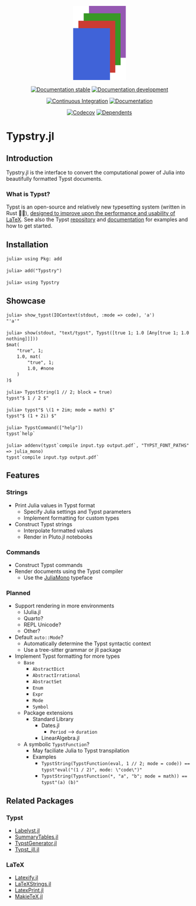 
<!-- This file is generated by `.github/workflows/readme.yml`; do not edit directly. -->

<p align="center"><img height="200px" src="docs/src/assets/logo.svg"/></p>

<div align="center">

[![Documentation stable](https://img.shields.io/badge/Documentation-stable-blue.svg)](https://jakobjpeters.github.io/Typstry.jl/)
[![Documentation development](https://img.shields.io/badge/Documentation-development-blue.svg)](https://jakobjpeters.github.io/Typstry.jl/development/)

[![Continuous Integration](https://github.com/jakobjpeters/Typstry.jl/workflows/Continuous%20Integration/badge.svg)](https://github.com/jakobjpeters/Typstry.jl/actions/workflows/continuous_integration.yml)
[![Documentation](https://github.com/jakobjpeters/Typstry.jl/workflows/Documentation/badge.svg)](https://github.com/jakobjpeters/Typstry.jl/actions/workflows/documentation.yml)

[![Codecov](https://codecov.io/gh/jakobjpeters/Typstry.jl/branch/main/graph/badge.svg?token=XFWU66WSD7)](https://codecov.io/gh/jakobjpeters/Typstry.jl)
[![Dependents](https://juliahub.com/docs/General/Typstry/stable/deps.svg)](https://juliahub.com/ui/Packages/General/Typstry?t=2)

</div>

# Typstry.jl

## Introduction

Typstry.jl is the interface to convert the computational power of Julia into beautifully formatted Typst documents.

### What is Typst?

Typst is an open-source and relatively new typesetting system (written in Rust 🦀🚀),
[designed to improve upon the performance and usability of LaTeX](https://typst.app/about).
See also the Typst [repository](https://github.com/typst/typst) and
[documentation](https://typst.app/docs) for examples and how to get started.

## Installation

```julia-repl
julia> using Pkg: add

julia> add("Typstry")

julia> using Typstry
```

## Showcase

```julia-repl
julia> show_typst(IOContext(stdout, :mode => code), 'a')
"'a'"

julia> show(stdout, "text/typst", Typst([true 1; 1.0 [Any[true 1; 1.0 nothing]]]))
$mat(
    "true", 1;
    1.0, mat(
        "true", 1;
        1.0, #none
    )
)$

julia> TypstString(1 // 2; block = true)
typst"$ 1 / 2 $"

julia> typst"$ \(1 + 2im; mode = math) $"
typst"$ (1 + 2i) $"

julia> TypstCommand(["help"])
typst`help`

julia> addenv(typst`compile input.typ output.pdf`, "TYPST_FONT_PATHS" => julia_mono)
typst`compile input.typ output.pdf`
```

## Features

### Strings

- Print Julia values in Typst format
    - Specify Julia settings and Typst parameters
    - Implement formatting for custom types
- Construct Typst strings
    - Interpolate formatted values
    - Render in Pluto.jl notebooks

### Commands

- Construct Typst commands
- Render documents using the Typst compiler
    - Use the [JuliaMono](https://github.com/cormullion/juliamono) typeface

### Planned

- Support rendering in more environments
    - IJulia.jl
    - Quarto?
    - REPL Unicode?
    - Other?
- Default `auto::Mode`?
    - Automatically determine the Typst syntactic context
    - Use a tree-sitter grammar or jll package
- Implement Typst formatting for more types
    - `Base`
        - `AbstractDict`
        - `AbstractIrrational`
        - `AbstractSet`
        - `Enum`
        - `Expr`
        - `Mode`
        - `Symbol`
    - Package extensions
        - Standard Library
            - Dates.jl
                - `Period` --> `duration`
            - LinearAlgebra.jl
    - A symbolic `TypstFunction`?
        - May faciliate Julia to Typst transpilation
        - Examples
            - `TypstString(TypstFunction(eval, 1 // 2; mode = code)) == typst"eval("(1 / 2)", mode: \"code\")"`
            - `TypstString(TypstFunction(*, "a", "b"; mode = math)) == typst"(a) (b)"`

## Related Packages

### Typst

- [Labelyst.jl](https://github.com/emanuel-kopp/Labelyst.jl)
- [SummaryTables.jl](https://github.com/PumasAI/SummaryTables.jl)
- [TypstGenerator.jl](https://github.com/onecalfman/TypstGenerator.jl)
- [Typst_jll.jl](https://github.com/JuliaBinaryWrappers/Typst_jll.jl)

### LaTeX

- [Latexify.jl](https://github.com/korsbo/Latexify.jl)
- [LaTeXStrings.jl](https://github.com/JuliaStrings/LaTeXStrings.jl)
- [LatexPrint.jl](https://github.com/scheinerman/LatexPrint.jl)
- [MakieTeX.jl](https://github.com/JuliaPlots/MakieTeX.jl)
